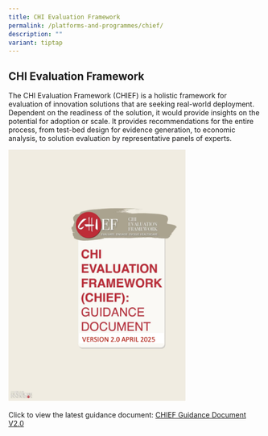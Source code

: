 ```yaml
---
title: CHI Evaluation Framework
permalink: /platforms-and-programmes/chief/
description: ""
variant: tiptap
---
```

<h2><strong>CHI Evaluation Framework</strong></h2>
<p></p>
<p>The CHI Evaluation Framework (CHIEF) is a holistic framework for evaluation
of innovation solutions that are seeking real-world deployment. Dependent
on the readiness of the solution, it would provide insights on the potential
for adoption or scale. It provides recommendations for the entire process,
from test-bed design for evidence generation, to economic analysis, to
solution evaluation by representative panels of experts.</p>
<p></p>
<p></p>
<div class="isomer-image-wrapper">
<img style="width: 70%;" height="auto" width="100%" alt="" src="/images/CHIEF/CHIEF_2_0.png">
</div>
<p></p>
<p>Click to view the latest guidance document: <a href="/files/CHIEF Guidance Document/CHIEF_Guidance_Document___V2_0_April_2025.pdf" rel="noopener nofollow" target="_blank">CHIEF Guidance Document V2.0</a>
</p>
<p></p>
<p></p>
